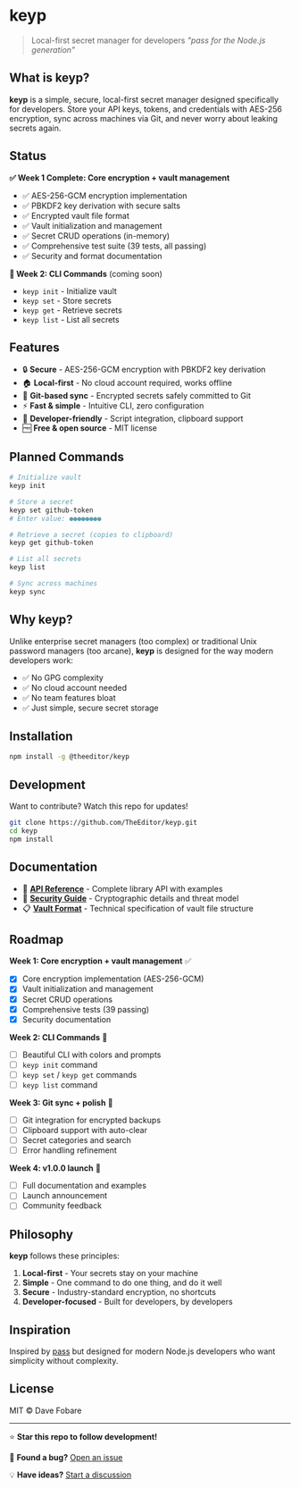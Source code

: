 # keyp

> Local-first secret manager for developers
> *"pass for the Node.js generation"*

## What is keyp?

**keyp** is a simple, secure, local-first secret manager designed specifically for developers. Store your API keys, tokens, and credentials with AES-256 encryption, sync across machines via Git, and never worry about leaking secrets again.

## Status

**✅ Week 1 Complete: Core encryption + vault management**

- ✅ AES-256-GCM encryption implementation
- ✅ PBKDF2 key derivation with secure salts
- ✅ Encrypted vault file format
- ✅ Vault initialization and management
- ✅ Secret CRUD operations (in-memory)
- ✅ Comprehensive test suite (39 tests, all passing)
- ✅ Security and format documentation

**🚧 Week 2: CLI Commands** (coming soon)
- `keyp init` - Initialize vault
- `keyp set` - Store secrets
- `keyp get` - Retrieve secrets
- `keyp list` - List all secrets

## Features

- 🔒 **Secure** - AES-256-GCM encryption with PBKDF2 key derivation
- 🏠 **Local-first** - No cloud account required, works offline
- 🔄 **Git-based sync** - Encrypted secrets safely committed to Git
- ⚡ **Fast & simple** - Intuitive CLI, zero configuration
- 🔧 **Developer-friendly** - Script integration, clipboard support
- 🆓 **Free & open source** - MIT license

## Planned Commands

```bash
# Initialize vault
keyp init

# Store a secret
keyp set github-token
# Enter value: ●●●●●●●●

# Retrieve a secret (copies to clipboard)
keyp get github-token

# List all secrets
keyp list

# Sync across machines
keyp sync
```

## Why keyp?

Unlike enterprise secret managers (too complex) or traditional Unix password managers (too arcane), **keyp** is designed for the way modern developers work:

- ✅ No GPG complexity
- ✅ No cloud account needed
- ✅ No team features bloat
- ✅ Just simple, secure secret storage

## Installation

```bash
npm install -g @theeditor/keyp
```

## Development

Want to contribute? Watch this repo for updates!

```bash
git clone https://github.com/TheEditor/keyp.git
cd keyp
npm install
```

## Documentation

- 📖 **[API Reference](./docs/API.md)** - Complete library API with examples
- 🔐 **[Security Guide](./docs/SECURITY.md)** - Cryptographic details and threat model
- 📋 **[Vault Format](./docs/VAULT_FORMAT.md)** - Technical specification of vault file structure

## Roadmap

**Week 1: Core encryption + vault management** ✅
- [x] Core encryption implementation (AES-256-GCM)
- [x] Vault initialization and management
- [x] Secret CRUD operations
- [x] Comprehensive tests (39 passing)
- [x] Security documentation

**Week 2: CLI Commands** 🚧
- [ ] Beautiful CLI with colors and prompts
- [ ] `keyp init` command
- [ ] `keyp set` / `keyp get` commands
- [ ] `keyp list` command

**Week 3: Git sync + polish** 📅
- [ ] Git integration for encrypted backups
- [ ] Clipboard support with auto-clear
- [ ] Secret categories and search
- [ ] Error handling refinement

**Week 4: v1.0.0 launch** 📅
- [ ] Full documentation and examples
- [ ] Launch announcement
- [ ] Community feedback

## Philosophy

**keyp** follows these principles:

1. **Local-first** - Your secrets stay on your machine
2. **Simple** - One command to do one thing, and do it well
3. **Secure** - Industry-standard encryption, no shortcuts
4. **Developer-focused** - Built for developers, by developers

## Inspiration

Inspired by [pass](https://www.passwordstore.org/) but designed for modern Node.js developers who want simplicity without complexity.

## License

MIT © Dave Fobare

---

⭐ **Star this repo to follow development!**

🐛 **Found a bug?** [Open an issue](https://github.com/TheEditor/keyp/issues)

💡 **Have ideas?** [Start a discussion](https://github.com/TheEditor/keyp/discussions)
